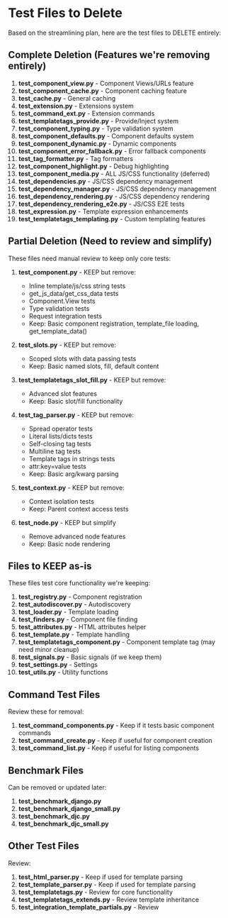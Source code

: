 # Test Files to Delete

Based on the streamlining plan, here are the test files to DELETE entirely:

## Complete Deletion (Features we're removing entirely)

1. **test_component_view.py** - Component Views/URLs feature
2. **test_component_cache.py** - Component caching feature
3. **test_cache.py** - General caching
4. **test_extension.py** - Extensions system
5. **test_command_ext.py** - Extension commands
6. **test_templatetags_provide.py** - Provide/Inject system
7. **test_component_typing.py** - Type validation system
8. **test_component_defaults.py** - Component defaults system
9. **test_component_dynamic.py** - Dynamic components
10. **test_component_error_fallback.py** - Error fallback components
11. **test_tag_formatter.py** - Tag formatters
12. **test_component_highlight.py** - Debug highlighting
13. **test_component_media.py** - ALL JS/CSS functionality (deferred)
14. **test_dependencies.py** - JS/CSS dependency management
15. **test_dependency_manager.py** - JS/CSS dependency management
16. **test_dependency_rendering.py** - JS/CSS dependency rendering
17. **test_dependency_rendering_e2e.py** - JS/CSS E2E tests
18. **test_expression.py** - Template expression enhancements
19. **test_templatetags_templating.py** - Custom templating features

## Partial Deletion (Need to review and simplify)

These files need manual review to keep only core tests:

1. **test_component.py** - KEEP but remove:
   - Inline template/js/css string tests
   - get_js_data/get_css_data tests
   - Component.View tests
   - Type validation tests
   - Request integration tests
   - Keep: Basic component registration, template_file loading, get_template_data()

2. **test_slots.py** - KEEP but remove:
   - Scoped slots with data passing tests
   - Keep: Basic named slots, fill, default content

3. **test_templatetags_slot_fill.py** - KEEP but remove:
   - Advanced slot features
   - Keep: Basic slot/fill functionality

4. **test_tag_parser.py** - KEEP but remove:
   - Spread operator tests
   - Literal lists/dicts tests
   - Self-closing tag tests
   - Multiline tag tests
   - Template tags in strings tests
   - attr:key=value tests
   - Keep: Basic arg/kwarg parsing

5. **test_context.py** - KEEP but remove:
   - Context isolation tests
   - Keep: Parent context access tests

6. **test_node.py** - KEEP but simplify
   - Remove advanced node features
   - Keep: Basic node rendering

## Files to KEEP as-is

These files test core functionality we're keeping:

1. **test_registry.py** - Component registration
2. **test_autodiscover.py** - Autodiscovery
3. **test_loader.py** - Template loading
4. **test_finders.py** - Component file finding
5. **test_attributes.py** - HTML attributes helper
6. **test_template.py** - Template handling
7. **test_templatetags_component.py** - Component template tag (may need minor cleanup)
8. **test_signals.py** - Basic signals (if we keep them)
9. **test_settings.py** - Settings
10. **test_utils.py** - Utility functions

## Command Test Files

Review these for removal:
1. **test_command_components.py** - Keep if it tests basic component commands
2. **test_command_create.py** - Keep if useful for component creation
3. **test_command_list.py** - Keep if useful for listing components

## Benchmark Files

Can be removed or updated later:
1. **test_benchmark_django.py**
2. **test_benchmark_django_small.py**
3. **test_benchmark_djc.py**
4. **test_benchmark_djc_small.py**

## Other Test Files

Review:
1. **test_html_parser.py** - Keep if used for template parsing
2. **test_template_parser.py** - Keep if used for template parsing
3. **test_templatetags.py** - Review for core functionality
4. **test_templatetags_extends.py** - Review template inheritance
5. **test_integration_template_partials.py** - Review
